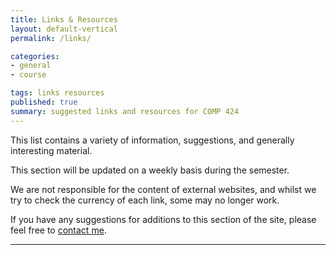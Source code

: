 ```yaml
---
title: Links & Resources
layout: default-vertical
permalink: /links/

categories:
- general
- course

tags: links resources
published: true
summary: suggested links and resources for COMP 424
---
```


This list contains a variety of information, suggestions, and generally interesting material.

This section will be updated on a weekly basis during the semester.

We are not responsible for the content of external websites, and whilst we try to check the currency of each link, some may no longer work.

If you have any suggestions for additions to this section of the site, please feel free to [contact me](mailto:nhayward@luc.edu?subject=COMP424-Links).

***

<!--
#### Articles & Papers

* Jaffe, Jim., *Application Foundations For The Open Web Platform*. W3C. 10.14.2014.
  * [http://www.w3.org/blog/2014/10/application-foundations-for-the-open-web-platform/](http://www.w3.org/blog/2014/10/application-foundations-for-the-open-web-platform/)
* Meyer, Eric - *Reset CSS*. meyerweb.com.  [http://meyerweb.com/eric/tools/css/reset/](http://meyerweb.com/eric/tools/css/reset/)

#### Documentation & Guides

  * [D3 API reference](https://github.com/mbostock/d3/wiki/API-Reference)
  * [D3 Wiki](https://github.com/mbostock/d3/wiki)
  * [ExpressJS](http://expressjs.com/)
  * [jQuery API](https://api.jquery.com/)
  * [JSON](http://www.json.org/)
  * [MDN - CSS](https://developer.mozilla.org/en-US/docs/Web/CSS)
  * [MDN - HTML developer guide](https://developer.mozilla.org/en-US/docs/Web/Guide/HTML)
  * [MDN - JS](https://developer.mozilla.org/en-US/docs/Web/JavaScript/Guide)
  * [MongoDB - For Giant Ideas](https://www.mongodb.org/)
  * [MongooseJS Docs](http://mongoosejs.com/index.html)
  * [Node.js home](https://nodejs.org/en/)
  * [React - API Reference](https://facebook.github.io/react/docs/top-level-api.html)
  * [redis.io](http://redis.io/)
  * [W3C - CSS](http://www.w3.org/Style/CSS/)
  * [W3C Documentation - HTML5](http://www.w3.org/TR/html5/Overview.html#contents)
  * [W3C Documentation - Syntax](http://www.w3.org/TR/html-markup/syntax.html)
  * [W3 Schools - CSS](http://www.w3schools.com/css/default.asp)
  * [W3 Schools - HTML5 Semantic Elements](http://www.w3schools.com/html/html5_semantic_elements.asp)

#### Frameworks & Libraries - CSS, JS... (a few examples)

  * [AngularJS](https://angularjs.org/)
  * [D3](http://d3js.org/)
  * [Apache Cordova](https://cordova.apache.org/)
  * [Electron](http://electron.atom.io/)
  * [Foundation](http://foundation.zurb.com/)
  * [Jekyll & Liquid](http://jekyllrb.com/docs/templates/)
  * jQuery
    * [jQuery](https://jquery.com/)
    * [jQuery UI](http://jqueryui.com/)
  * [Node.js](https://nodejs.org/en/)
  * [Pure CSS](http://purecss.io/)
  * [React](http://facebook.github.io/react/)
  * [Skeleton](http://getskeleton.com/)

NB: there are many other options available, simply search online for [css frameworks](https://www.google.com/search?q=css+frameworks&oq=css+frameworks&aqs=chrome..69i57.2866j0j1&sourceid=chrome&es_sm=119&ie=UTF-8)
and choose your favourite.

#### Mockup & Prototype Tools - a few examples

  * [Adobe Photoshop](http://goo.gl/GsIYY0), [Illustrator](http://goo.gl/9K8Kfw)
  * [Apple's Keynote](http://keynotopia.com/guides/) (useful for iOS)
  * [Bootstrap](http://getbootstrap.com/)
  * [Flinto](https://www.flinto.com/)
  * [Framer](http://framerjs.com/)
  * [Google Drawings](http://goo.gl/qPRCfG)
  * [InVision](https://www.invisionapp.com/)
  * [Mirror.js](http://jimulabs.com/mirrorjs-preview/) (useful for Android)
  * [Proto.io](https://proto.io/)
  * [Sketch3](http://bohemiancoding.com/sketch/)
  * [XCode Interface Builder](https://developer.apple.com/xcode/interface-builder/)

#### Various

* Chromium Blog - [A faster, more stable Chrome on iOS](http://blog.chromium.org/2016/01/a-faster-more-stable-chrome-on-ios.html)

#### Videos

* Introducing Atom = [YouTube](https://www.youtube.com/watch?v=Y7aEiVwBAdk)
* Introducing Microsoft Edge - [YouTube](https://www.youtube.com/watch?v=iH1D31YHsgY)
* W3C Web standards for the future - [Vimeo](https://vimeo.com/110256895)

#### Useful Tools & Reference

* [Chocolatey for Windows](https://chocolatey.org/)
* [Firebug](http://getfirebug.com/)
* [CSS Lint](http://csslint.net/)
* [Git](http://git-scm.com/)
  * [Pro Git](http://git-scm.com/book/en/v2)
* [HTML5 Audio formats](http://textopia.org/androidsoundformats.html)
* [HTML5 Test](http://html5test.com/)
* [Homebrew - the missing package manager for OS X](http://brew.sh/)
* [JSLint - JavaScript Validator](http://jslint.com/)
* [JSONLint - JSON Validator](http://jsonlint.com/)
* [Web Developer](http://chrispederick.com/work/web-developer/)

#### Websites

* A List Apart - [For People Who Make Websites](http://alistapart.com/)
* Apple - [UI Design Basics](https://developer.apple.com/library/ios/documentation/UserExperience/Conceptual/MobileHIG/index.html)
* Gnome - [Human Interface Guidelines](https://developer.gnome.org/)
* Google - [Material Design](http://www.google.com/design/spec/material-design/introduction.html)
* Microsoft - [Guidelines for Windows Runtime apps](http://msdn.microsoft.com/library/windows/apps/hh465424.aspx)
* [Perishable Press - Barebones Web Templates](https://perishablepress.com/bare-bones-htmlxhtml-document-templates/)
* Smashing Magazine - [For Professional Web Designers and Developers](http://www.smashingmagazine.com/)
* [usability.gov](http://www.usability.gov/)
  * ["Research-Based Web Design and Usability Guidelines"](http://guidelines.usability.gov/)
  * ["What & Why of Usability"](http://www.usability.gov/what-and-why/index.html)
  * ["How To & Tools"](http://www.usability.gov/how-to-and-tools/index.html)
* [The Unicode Consortium](http://www.unicode.org/)
* [Unicode Information](http://www.alanwood.net/unicode/)
  * [Unicode examples](http://www.alanwood.net/unicode/unicode_samples.html)
* [W3 Schools](http://www.w3schools.com/)
  * [HTML Colour Picker](http://www.w3schools.com/colors/colors_picker.asp)
* W3C
  * [App Foundations](http://www.w3.org/appfoundations/)
  * [Standards](http://www.w3.org/standards/)

***

**n.b.** we are not responsible for the content of external websites, and whilst we try to check the currency of each link, some may no longer work.

-->

